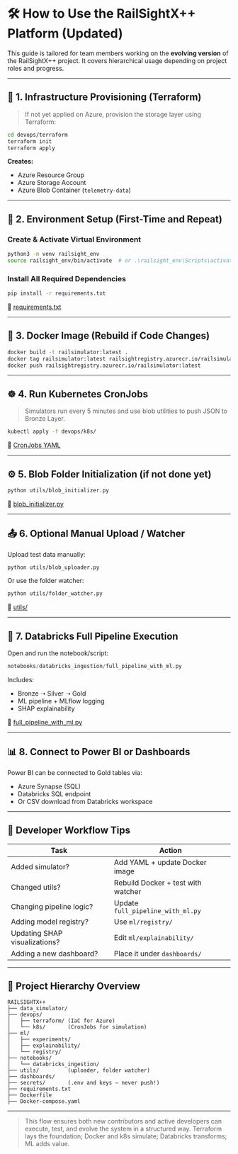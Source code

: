# 🛠️ How to Use the RailSightX++ Platform (Updated)

This guide is tailored for team members working on the **evolving version** of the RailSightX++ project. It covers hierarchical usage depending on project roles and progress.

---

## 🧱 1. Infrastructure Provisioning (Terraform)

> If not yet applied on Azure, provision the storage layer using Terraform:

```bash
cd devops/terraform
terraform init
terraform apply
```

**Creates:**
- Azure Resource Group
- Azure Storage Account
- Azure Blob Container (`telemetry-data`)

---

## 🧪 2. Environment Setup (First-Time and Repeat)

### Create & Activate Virtual Environment

```bash
python3 -m venv railsight_env
source railsight_env/bin/activate  # or .\railsight_env\Scripts\activate on Windows
```

### Install All Required Dependencies

```bash
pip install -r requirements.txt
```

📄 [requirements.txt](../requirements.txt)

---

## 🐳 3. Docker Image (Rebuild if Code Changes)

```bash
docker build -t railsimulator:latest .
docker tag railsimulator:latest railsightregistry.azurecr.io/railsimulator:latest
docker push railsightregistry.azurecr.io/railsimulator:latest
```

---

## ☸️ 4. Run Kubernetes CronJobs

> Simulators run every 5 minutes and use blob utilities to push JSON to Bronze Layer.

```bash
kubectl apply -f devops/k8s/
```

📁 [CronJobs YAML](../devops/k8s/)

---

## ⚙️ 5. Blob Folder Initialization (if not done yet)

```bash
python utils/blob_initializer.py
```

📄 [blob_initializer.py](../utils/blob_initializer.py)

---

## 📤 6. Optional Manual Upload / Watcher

Upload test data manually:

```bash
python utils/blob_uploader.py
```

Or use the folder watcher:

```bash
python utils/folder_watcher.py
```

📂 [utils/](../utils/)

---

## 💾 7. Databricks Full Pipeline Execution

Open and run the notebook/script:

```python
notebooks/databricks_ingestion/full_pipeline_with_ml.py
```

Includes:
- Bronze ➝ Silver ➝ Gold
- ML pipeline + MLflow logging
- SHAP explainability

📄 [full_pipeline_with_ml.py](../notebooks/databricks_ingestion/full_pipeline_with_ml.py)

---

## 📊 8. Connect to Power BI or Dashboards

Power BI can be connected to Gold tables via:
- Azure Synapse (SQL)
- Databricks SQL endpoint
- Or CSV download from Databricks workspace

---

## 🚧 Developer Workflow Tips

| Task                             | Action                                      |
|----------------------------------|---------------------------------------------|
| Added simulator?                | Add YAML + update Docker image              |
| Changed utils?                  | Rebuild Docker + test with watcher          |
| Changing pipeline logic?        | Update `full_pipeline_with_ml.py`           |
| Adding model registry?          | Use `ml/registry/`                          |
| Updating SHAP visualizations?   | Edit `ml/explainability/`                   |
| Adding a new dashboard?         | Place it under `dashboards/`                |

---

## 📁 Project Hierarchy Overview

```
RAILSIGHTX++
├── data_simulator/
├── devops/
│   ├── terraform/ (IaC for Azure)
│   └── k8s/       (CronJobs for simulation)
├── ml/
│   ├── experiments/
│   ├── explainability/
│   └── registry/
├── notebooks/
│   └── databricks_ingestion/
├── utils/         (uploader, folder watcher)
├── dashboards/
├── secrets/       (.env and keys – never push!)
├── requirements.txt
├── Dockerfile
├── Docker-compose.yaml
```

---

> This flow ensures both new contributors and active developers can execute, test, and evolve the system in a structured way. Terraform lays the foundation; Docker and k8s simulate; Databricks transforms; ML adds value.
